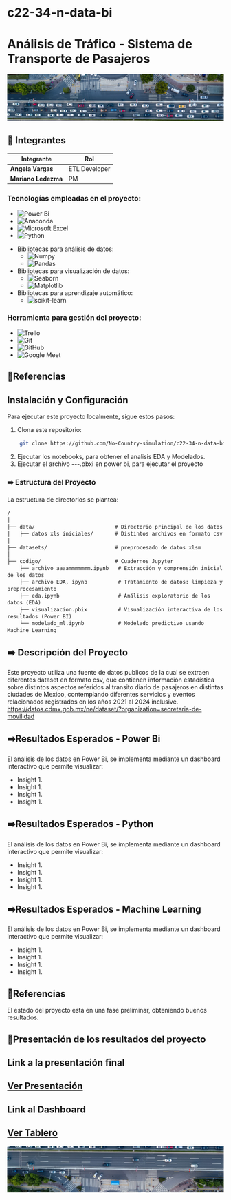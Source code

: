 # c22-34-n-data-bi
# Análisis de Tráfico - Sistema de Transporte de Pasajeros

<p align=center><img src=src/uno.jpg><p>

## 📌 Integrantes

<div align="letf">

<table>
  <thead>
    <tr>
      <th>Integrante</th>
      <th>Rol</th>
      </tr>
  </thead>
  <tbody>
    <tr>
      <td><b>Angela Vargas</b></td>
      <td>ETL Developer</td>
     </tr>
          <td><b>Mariano Ledezma</b></td>
      <td>PM</td>
      </tr>    
  </tbody>
</table>

</div>




### Tecnologías empleadas en el proyecto:
* ![Power Bi](https://img.shields.io/badge/power_bi-F2C811?style=for-the-badge&logo=powerbi&logoColor=black)
* ![Anaconda](https://img.shields.io/badge/Anaconda-%2344A833.svg?style=for-the-badge&logo=anaconda&logoColor=white)
* ![Microsoft Excel](https://img.shields.io/badge/Microsoft_Excel-217346?style=for-the-badge&logo=microsoft-excel&logoColor=white)
* ![Python](https://img.shields.io/badge/python-3670A0?style=for-the-badge&logo=python&logoColor=ffdd54)
 - Bibliotecas para análisis de datos:
   * ![Numpy](https://img.shields.io/badge/Numpy-013243?logo=numpy&logoColor=fff)
   * ![Pandas](https://img.shields.io/badge/Pandas-150458?logo=pandas&logoColor=fff)
 - Bibliotecas para visualización de datos:
   * ![Seaborn](https://img.shields.io/badge/Seaborn-005377?logo=Seaborn&logoColor=fff) 
   * ![Matplotlib](https://img.shields.io/badge/Matplotlib-11557C?logo=matplotlib&logoColor=fff)
  -	Bibliotecas para aprendizaje automático:
     * ![scikit-learn](https://img.shields.io/badge/scikit-learn-11557C?logo=scikit-learn&logoColor=f0f)



### Herramienta para gestión del proyecto:
* ![Trello](https://img.shields.io/badge/Trello-%23026AA7.svg?style=for-the-badge&logo=Trello&logoColor=white)
* ![Git](https://img.shields.io/badge/git-%23F05033.svg?style=for-the-badge&logo=git&logoColor=white)
* ![GitHub](https://img.shields.io/badge/github-%23121011.svg?style=for-the-badge&logo=github&logoColor=white)
* ![Google Meet](https://img.shields.io/badge/Google%20Meet-00897B?style=for-the-badge&logo=google-meet&logoColor=white)
 
 
## 📌Referencias
## Instalación y Configuración
Para ejecutar este proyecto localmente, sigue estos pasos:
1.	Clona este repositorio:
```bash
    git clone https://github.com/No-Country-simulation/c22-34-n-data-bi.git

   ```
2.	Ejecutar los notebooks, para obtener el analisis EDA y Modelados.
3. Ejecutar el archivo           ---.pbxi en power bi, para ejecutar el proyecto


### ➡️ Estructura del Proyecto
La estructura de directorios se plantea: 

    /
    │
    ├── data/                          # Directorio principal de los datos
    │   ├── datos xls iniciales/       # Distintos archivos en formato csv 
    │
    ├── datasets/                      # preprocesado de datos xlsm
    │
    ├── codigo/                        # Cuadernos Jupyter 
        ├── archivo aaaammmmmmm.ipynb   # Extracción y comprensión inicial de los datos
        ├── archivo EDA, ipynb          # Tratamiento de datos: limpieza y preprocesamiento
        ├── eda.ipynb                   # Análisis exploratorio de los datos (EDA)
        ├── visualizacion.pbix          # Visualización interactiva de los resultados (Power BI)
        └── modelado_ml.ipynb           # Modelado predictivo usando Machine Learning



## ➡️ Descripción del Proyecto

Este proyecto utiliza una fuente de datos publicos de la cual se extraen diferentes dataset en formato csv, que contienen información estadística sobre distintos aspectos referidos al transito diario de pasajeros en distintas ciudades de Mexico, contemplando diferentes servicios y eventos relacionados registrados en los años 2021 al 2024 inclusive.
https://datos.cdmx.gob.mx/ne/dataset/?organization=secretaria-de-movilidad


## ➡️Resultados Esperados - Power Bi

El análisis de los datos en Power Bi, se implementa mediante un dashboard interactivo que permite visualizar:

- Insight 1.
- Insight 1.
- Insight 1.
- Insight 1.

## ➡️Resultados Esperados - Python

El análisis de los datos en Power Bi, se implementa mediante un dashboard interactivo que permite visualizar:

- Insight 1.
- Insight 1.
- Insight 1.
- Insight 1.

## ➡️Resultados Esperados - Machine Learning

El análisis de los datos en Power Bi, se implementa mediante un dashboard interactivo que permite visualizar:

- Insight 1.
- Insight 1.
- Insight 1.
- Insight 1.



## 📌Referencias
El estado del proyecto esta en una fase preliminar, obteniendo buenos resultados.




## 📌Presentación de los resultados del proyecto

</head>
<body>
    <div class="container">
        <p><h2>Link a la presentación final</h2></p>
        <h2><a class="button" href="https://view.genially.com/6721b599186834c1ad285759/presentation-kaeleidoconsultora" target="_blank">Ver Presentación</a></h2>
      <p><h2>Link al Dashboard</h2></p>
        <h2><a class="button" href="https://view.genially.com/6721b599186834c1ad285759/presentation-kaeleidoconsultora" target="_blank">Ver Tablero</a></h2>
  </body>
</html>

<p align="center">
  <img src= 'src/dos.jpg'>
</p>